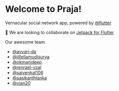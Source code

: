 # Welcome to Praja!

Vernacular social network app, powered by [@flutter](https://github.com/flutter)

👯 We are looking to collaborate on [Jetpack for Flutter](https://github.com/praja/jetpack)

Our awesome team
* [@avvari-da](https://github.com/avvari-da)
* [@jillellamudisurya](https://github.com/jillellamudisurya)
* [@okmanideep](https://github.com/okmanideep)
* [@renrael-yzal](https://github.com/renrael-yzal)
* [@saivenkat106](https://github.com/saivenkat106)
* [@sasikanthlanka](https://github.com/sasikanthlanka)
* [@vian20](https://github.com/vian20)
